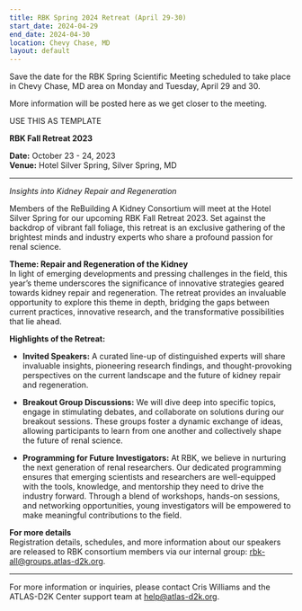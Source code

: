 ```yaml
---
title: RBK Spring 2024 Retreat (April 29-30)
start_date: 2024-04-29
end_date: 2024-04-30
location: Chevy Chase, MD
layout: default
---
```


Save the date for the RBK Spring Scientific Meeting scheduled to take place in Chevy Chase, MD area on Monday and Tuesday, April 29 and 30.

More information will be posted here as we get closer to the meeting.

USE THIS AS TEMPLATE

**RBK Fall Retreat 2023**

**Date:** October 23 - 24, 2023  
**Venue:** Hotel Silver Spring, Silver Spring, MD

---

*Insights into Kidney Repair and Regeneration*

Members of the ReBuilding A Kidney Consortium will meet at the Hotel Silver Spring for our upcoming RBK Fall Retreat 2023. Set against the backdrop of vibrant fall foliage, this retreat is an exclusive gathering of the brightest minds and industry experts who share a profound passion for renal science.

**Theme: Repair and Regeneration of the Kidney**  
In light of emerging developments and pressing challenges in the field, this year’s theme underscores the significance of innovative strategies geared towards kidney repair and regeneration. The retreat provides an invaluable opportunity to explore this theme in depth, bridging the gaps between current practices, innovative research, and the transformative possibilities that lie ahead.

**Highlights of the Retreat:**

- **Invited Speakers:** A curated line-up of distinguished experts will share invaluable insights, pioneering research findings, and thought-provoking perspectives on the current landscape and the future of kidney repair and regeneration.

- **Breakout Group Discussions:** We will dive deep into specific topics, engage in stimulating debates, and collaborate on solutions during our breakout sessions. These groups foster a dynamic exchange of ideas, allowing participants to learn from one another and collectively shape the future of renal science.

- **Programming for Future Investigators:** At RBK, we believe in nurturing the next generation of renal researchers. Our dedicated programming ensures that emerging scientists and researchers are well-equipped with the tools, knowledge, and mentorship they need to drive the industry forward. Through a blend of workshops, hands-on sessions, and networking opportunities, young investigators will be empowered to make meaningful contributions to the field.

**For more details**  
Registration details, schedules, and more information about our speakers are released to RBK consortium members via our internal group: rbk-all@groups.atlas-d2k.org.

---

For more information or inquiries, please contact Cris Williams and the ATLAS-D2K Center support team at [help@atlas-d2k.org](mailto:help@atlas-d2k.org).
